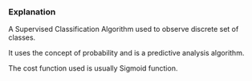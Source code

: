 ### Explanation

A Supervised Classification Algorithm used  to observe discrete set of classes.

It uses the concept of probability and is a predictive analysis algorithm.

The cost function used is usually Sigmoid function.


